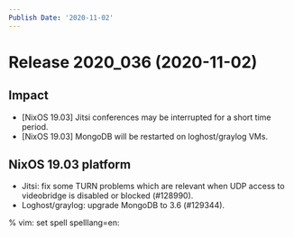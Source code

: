 ```yaml
---
Publish Date: '2020-11-02'
---
```


# Release 2020_036 (2020-11-02)

## Impact

- \[NixOS 19.03\] Jitsi conferences may be interrupted for a short time period.
- \[NixOS 19.03\] MongoDB will be restarted on loghost/graylog VMs.

## NixOS 19.03 platform

- Jitsi: fix some TURN problems which are relevant when UDP access to videobridge is disabled or blocked (#128990).
- Loghost/graylog: upgrade MongoDB to 3.6 (#129344).

% vim: set spell spelllang=en:
